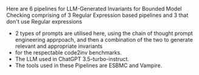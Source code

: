 Here are 6 pipelines for LLM-Generated Invariants for Bounded Model Checking comprising of 3 Regular Expression based pipelines and 3 that don't use Regular expressions 
- 2 types of prompts are utilised here, using the chain of thought prompt engineering apprpoach, and then a combination of the two to generate relevant and appropriate invariants
- for the respectable code2inv benchmarks.
- The LLM used in ChatGPT 3.5-turbo-instruct.
- The tools used in these Pipelines are ESBMC and Vampire.
